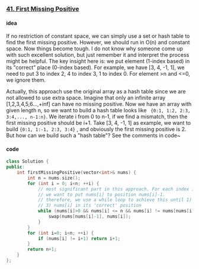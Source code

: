 ### [41. First Missing Positive](https://leetcode.com/problems/first-missing-positive/)

#### idea

If no restriction of constant space, we can simply use a set or hash table to find the first missing positive. However, we should run in O(n) and constant space. Now things become tough. I do not know why someone come up with such excellent solution, but just remember it and interpret the process might be helpful. The key insight here is: we put element (1-index based) in its "correct" place (0-index based). For example, we have [3, 4, -1, 1], we need to put 3 to index 2, 4 to index 3, 1 to index 0. For element >n and <=0, we ignore them. 

Actually, this approach use the original array as a hash table since we are not allowed to use extra space.  Imagine that only an infinite array [1,2,3,4,5,6...,+inf] can have no missing positive. Now we have an array with given length n, so we want to build a hash table looks like ` {0:1, 1:2, 2:3, 3:4,..., n-1:n}`. We iterate i from 0 to n-1, if we find a mismatch, then the first missing positive should be i+1. Take [3, 4, -1, 1] as example, we want to build `{0:1, 1:-1, 2:3, 3:4}` , and obviously the first missing positive is 2. But how can we build such a "hash table"? See the comments in code~

#### code

```c++
class Solution {
public:
    int firstMissingPositive(vector<int>& nums) {
        int n = nums.size(); 
        for (int i = 0; i<n; ++i) {
            // most significant part in this approach. For each index i and nums[i], 
            // we want to put nums[i] to position nums[i]-1.
            // therefore, we use a while loop to achieve this until 1) nums[i]<=0, or 2) nums[i]>=n or, 
            // 3) nums[i] in its 'correct' position 
            while (nums[i]>0 && nums[i] <= n && nums[i] != nums[nums[i]-1]) {
                swap(nums[nums[i]-1], nums[i]);
            }
        }        
        for (int i=0; i<n; ++i) {
            if (nums[i] != i+1) return i+1;
        }
        return n+1;
    }
};
```



